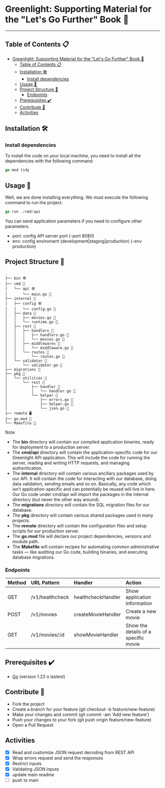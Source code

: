 # Greenlight: Supporting Material for the "Let's Go Further" Book 📖
---

## Table of Contents 📋
- [Greenlight: Supporting Material for the "Let's Go Further" Book 📖](#greenlight-supporting-material-for-the-lets-go-further-book-)
  - [Table of Contents 📋](#table-of-contents-)
  - [Installation 🛠️](#installation-️)
    - [Install dependencies](#install-dependencies)
  - [Usage 🚀](#usage-)
  - [Project Structure 📂](#project-structure-)
    - [Endpoints](#endpoints)
  - [Prerequisites ✔️](#prerequisites-️)
  - [Contribute 🤝](#contribute-)
  - [Activities](#activities)

## Installation 🛠️

### Install dependencies
To install the code on your local machine, you need to install all the dependencies with the following command:
```go
go mod tidy
```

## Usage 🚀
Well, we are done installing everything. We must execute the following command to run the project.
```go
go run ./cmd/api
```
You can send application parameters if you need to configure other parameters.
- port: config API server port (-port 8080)
- env: config enviroment (development|staging|production) (-env production)

## Project Structure 📂

```
.
├── bin 🕸️
├── cmd 📂
│   └── api 🕸️
│       └── main.go 📄
├── internal 📂
│   ├── config 🕸️
│   │   └── config.go 📄
│   ├── data 📂
│   │   ├── movies.go 📄
│   │   └── runtime.go 📄
│   ├── rest 📂
│   │   ├── handlers 📂
│   │   │   ├── handlers.go 📄
│   │   │   └── movies.go 📄
│   │   ├── middlewares 📂
│   │   │   └── middleware.go 📄
│   │   └── routes 📂
│   │       └── routes.go 📄
│   └── validator 📂
│       └── validator.go 📄
├── migrations 📂
├── pkg 📂
│   └── utilities 📂
│       └── rest 📂
│           ├── handler 📂
│           │   └── handler.go 📄
│           └── helper 📂
│               ├── errors.go 📄
│               ├── helper.go 📄
│               └── json.go 📄
├── remote 🖥️
├── go.mod 📄
└── Makefile 📄
```
> [!NOTE]
> - The **bin** directory will contain our compiled application binaries, ready for deployment to a production server.
> - The **cmd/api** directory will contain the application-specific code for our Greenlight API application. This will include the code for running the server, reading and writing HTTP requests, and managing authentication.
> - The **internal** directory will contain various ancillary packages used by our API. It will contain the code for interacting with our database, doing data validation, sending emails and so on. Basically, any code which isn’t application-specific and can potentially be reused will live in here. Our Go code under cmd/api will import the packages in the internal directory (but never the other way around).
> - The **migrations** directory will contain the SQL migration files for our database.
> - The **pkg** directory will contain various shared packages used in many projects.
> - The **remote** directory will contain the configuration files and setup scripts for our production server.
> - The **go.mod** file will declare our project dependencies, versions and module path.
> - The **Makefile** will contain recipes for automating common administrative tasks — like auditing our Go code, building binaries, and executing database migrations.

### Endpoints
| Method | URL Pattern | Handler | Action |
| :--- | :--- |  :--- |  :--- |
| GET | /v1/healthcheck | healthcheckHandler | Show application information |
| POST | /v1/movies | createMovieHandler | Create a new movie |
| GET | /v1/movies/:id | showMovieHandler | Show the details of a specific movie |

## Prerequisites ✔️

- [Go](https://golang.org/doc/install) (version 1.23 o lastest)

## Contribute 🤝

- Fork the project
- Create a branch for your feature (git checkout -b feature/new-feature)
- Make your changes and commit (git commit -am 'Add new feature')
- Push your changes to your fork (git push origin feature/new-feature)
- Open a Pull Request

## Activities

- [X] Read and customize JSON request decoding from REST API
- [X] Wrap errors request and send the responses
- [X] Restrict inputs
- [X] Validating JSON inputs
- [X] update main readme
- [ ] push to main
